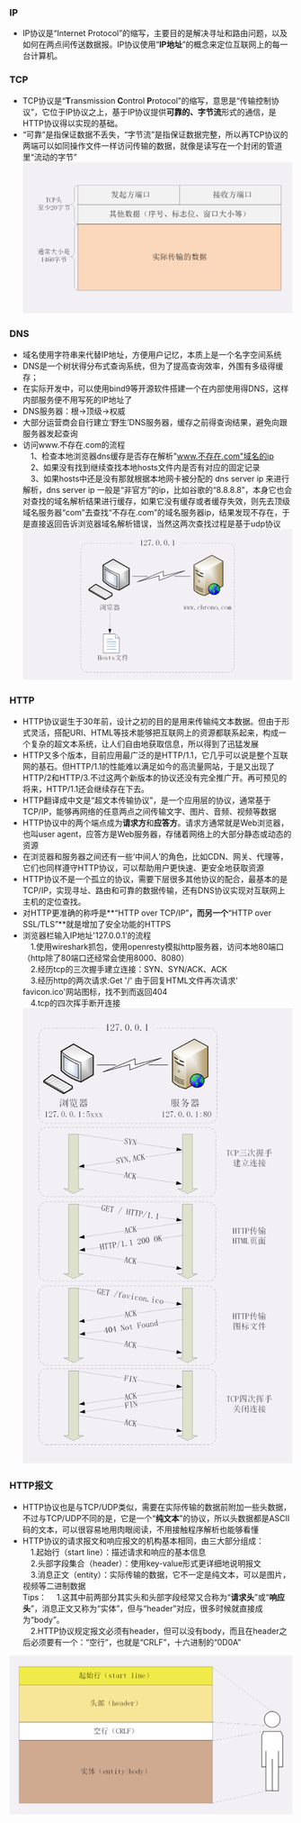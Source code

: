 ### IP
- IP协议是“Internet  Protocol”的缩写，主要目的是解决寻址和路由问题，以及如何在两点间传送数据报。IP协议使用“**IP地址**”的概念来定位互联网上的每一台计算机。
### TCP
- TCP协议是“**T**ransmission **C**ontrol **P**rotocol”的缩写，意思是“传输控制协议”，它位于IP协议之上，基于IP协议提供**可靠的、字节流**形式的通信，是HTTP协议得以实现的基础。  
- “可靠”是指保证数据不丢失，“字节流”是指保证数据完整，所以再TCP协议的两端可以如同操作文件一样访问传输的数据，就像是读写在一个封闭的管道里“流动的字节”
![avatar](./img/tcp_header.png)
### DNS  
- 域名使用字符串来代替IP地址，方便用户记忆，本质上是一个名字空间系统
- DNS是一个树状得分布式查询系统，但为了提高查询效率，外围有多级得缓存；
- 在实际开发中，可以使用bind9等开源软件搭建一个在内部使用得DNS，这样内部服务便不用写死的IP地址了  
-  DNS服务器：根->顶级->权威
-  大部分运营商会自行建立‘野生’DNS服务器，缓存之前得查询结果，避免向跟服务器发起查询
- 访问www.不存在.com的流程  
 &emsp;1、检查本地浏览器dns缓存是否存在解析"www.不存在.com"域名的ip  
    &emsp;2、如果没有找到继续查找本地hosts文件内是否有对应的固定记录  
    &emsp;3、如果hosts中还是没有那就根据本地网卡被分配的 dns server ip 来进行解析，dns server ip 一般是“非官方”的ip，比如谷歌的“8.8.8.8”，本身它也会对查找的域名解析结果进行缓存，如果它没有缓存或者缓存失效，则先去顶级域名服务器“com”去查找“不存在.com”的域名服务器ip，结果发现不存在，于是直接返回告诉浏览器域名解析错误，当然这两次查找过程是基于udp协议
![avatar](./img/dns.png)
### HTTP
- HTTP协议诞生于30年前，设计之初的目的是用来传输纯文本数据。但由于形式灵活，搭配URI、HTML等技术能够把互联网上的资源都联系起来，构成一个复杂的超文本系统，让人们自由地获取信息，所以得到了迅猛发展
- HTTP又多个版本，目前应用最广泛的是HTTP/1.1，它几乎可以说是整个互联网的基石。但HTTP/1.1的性能难以满足如今的高流量网站，于是又出现了HTTP/2和HTTP/3.不过这两个新版本的协议还没有完全推广开。再可预见的将来，HTTP/1.1还会继续存在下去。
- HTTP翻译成中文是“超文本传输协议”，是一个应用层的协议，通常基于TCP/IP，能够再网络的任意两点之间传输文字、图片、音频、视频等数据
- HTTP协议中的两个端点成为**请求方**和**应答方**。请求方通常就是Web浏览器，也叫user agent，应答方是Web服务器，存储着网络上的大部分静态或动态的资源
- 在浏览器和服务器之间还有一些‘中间人’的角色，比如CDN、网关、代理等，它们也同样遵守HTTP协议，可以帮助用户更快速、更安全地获取资源
- HTTP协议不是一个孤立的协议，需要下层很多其他协议的配合，最基本的是TCP/IP，实现寻址、路由和可靠的数据传输，还有DNS协议实现对互联网上主机的定位查找。
- 对HTTP更准确的称呼是**“HTTP over TCP/IP”**，而另一个**“HTTP over SSL/TLS”**就是增加了安全功能的HTTPS
- 浏览器栏输入IP地址'127.0.0.1'的流程  
&emsp;1.使用wireshark抓包，使用openresty模拟http服务器，访问本地80端口（http除了80端口还经常会使用8000、8080）  
&emsp;2.经历tcp的三次握手建立连接：SYN、SYN/ACK、ACK  
&emsp;3.经历http的两次请求:Get '/' 由于回复HTML文件再次请求'  
favicon.ico'网站图标，找不到而返回404  
&emsp;4.tcp的四次挥手断开连接  
![avatar](./img/tcp.png)
### HTTP报文
- HTTP协议也是与TCP/UDP类似，需要在实际传输的数据前附加一些头数据，不过与TCP/UDP不同的是，它是一个“**纯文本**”的协议，所以头数据都是ASCII码的文本，可以很容易地用肉眼阅读，不用接触程序解析也能够看懂
- HTTP协议的请求报文和响应报文的机构基本相同，由三大部分组成：  
&emsp;1.起始行（start line）：描述请求和响应的基本信息  
&emsp;2.头部字段集合（header）：使用key-value形式更详细地说明报文  
&emsp;3.消息正文（entity）：实际传输的数据，它不一定是纯文本，可以是图片，视频等二进制数据  
Tips：
&emsp;1.这其中前两部分其实头和头部字段经常又合称为“**请求头**”或“**响应头**”，消息正文又称为“实体”，但与“header”对应，很多时候就直接成为“body”。  
&emsp;2.HTTP协议规定报文必须有header，但可以没有body，而且在header之后必须要有一个：“空行”，也就是“CRLF”，十六进制的“0D0A”  

![avatar](./img/http_header.png)